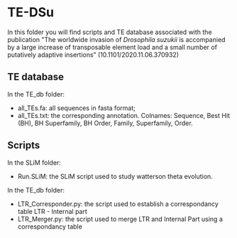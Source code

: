 # TE-DSu

In this folder you will find scripts and TE database associated with the publication "The worldwide invasion of *Drosophila suzukii* is accompanied by a large increase of transposable element load and a small number of putatively adaptive insertions" (10.1101/2020.11.06.370932)

## TE database

In the TE_db folder:

- all_TEs.fa: all sequences in fasta format;
- all_TEs.txt: the corresponding annotation.
Colnames: Sequence, Best Hit (BH), BH Superfamily, BH Order, Family, Superfamily, Order.

## Scripts

In the SLiM folder:

- Run.SLiM: the SLiM script used to study watterson theta evolution.

In the TE_db folder:

- LTR_Corresponder.py: the script used to establish a correspondancy table LTR - Internal part
- LTR_Merger.py: the script used to merge LTR and Internal Part using a correspondancy table

